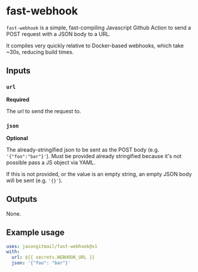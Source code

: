 # fast-webhook

`fast-webhook` is a simple, fast-compiling Javascript Github Action to send a POST request with a JSON body to a URL.

It compiles very quickly relative to Docker-based webhooks, which take ~30s, reducing build times.

## Inputs

### `url`

**Required**

The url to send the request to.

### `json`

**Optional**

The already-stringified json to be sent as the POST body (e.g. `'{"foo":"bar"}'`). Must be provided already stringified because it's not possible pass a JS object via YAML.

If this is not provided, or the value is an empty string, an empty JSON body will be sent (e.g. `'{}'`).

## Outputs

None.

## Example usage

```yaml
uses: jasongitmail/fast-webhook@v1
with:
  url: ${{ secrets.WEBHOOK_URL }}
  json: '{"foo": "bar"}'
```

